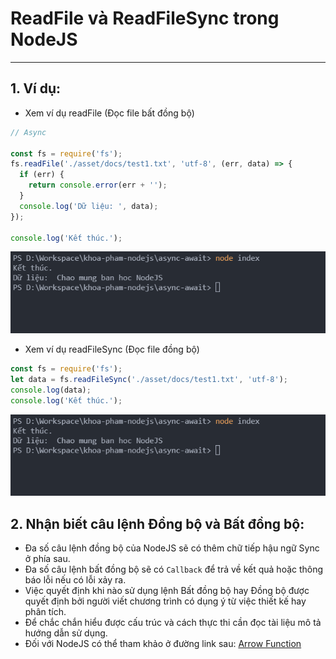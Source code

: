 # ReadFile và ReadFileSync trong NodeJS

---

## 1. Ví dụ:

- Xem ví dụ readFile (Đọc file bất đồng bộ)

```js
// Async

const fs = require('fs');
fs.readFile('./asset/docs/test1.txt', 'utf-8', (err, data) => {
  if (err) {
    return console.error(err + '');
  }
  console.log('Dữ liệu: ', data);
});

console.log('Kết thúc.');
```

![readFile](./image/001.png 'readFile Bất đồng bộ')

- Xem ví dụ readFileSync (Đọc file đồng bộ)

```js
const fs = require('fs');
let data = fs.readFileSync('./asset/docs/test1.txt', 'utf-8');
console.log(data);
console.log('Kết thúc.');
```

![readFileSync](./image/001.png 'readFileSync Đồng bộ')

## 2. Nhận biết câu lệnh Đồng bộ và Bất đồng bộ:

- Đa số câu lệnh đồng bộ của NodeJS sẽ có thêm chữ tiếp hậu ngữ Sync ở phía sau.
- Đa số câu lệnh bất đồng bộ sẽ có `Callback` để trả về kết quả hoặc thông báo lỗi nếu có lỗi xảy ra.
- Việc quyết định khi nào sử dụng lệnh Bất đồng bộ hay Đồng bộ được quyết định bởi người viết chương trình có dụng ý từ việc thiết kế hay phân tích.
- Để chắc chắn hiểu được cấu trúc và cách thực thi cần đọc tài liệu mô tả hướng dẫn sử dụng.
- Đối với NodeJS có thể tham khảo ở đường link sau: [Arrow Function](./asset/01/arrow.md)
